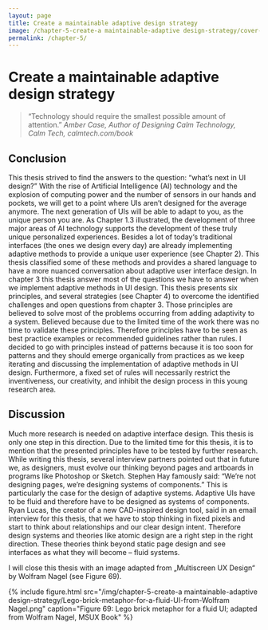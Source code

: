 ```yaml
---
layout: page
title: Create a maintainable adaptive design strategy
image: /chapter-5-create-a maintainable-adaptive design-strategy/cover-illu-chapter-5.png
permalink: /chapter-5/
---
```

# Create a maintainable adaptive design strategy
> “Technology should require the smallest possible amount of 
attention.” <cite>Amber Case, Author of Designing Calm Technology, Calm Tech, calmtech.com/book</cite> 

## Conclusion
This thesis strived to find the answers to the question: “what’s next in UI design?” With the rise of Artificial Intelligence (AI) technology and the explosion of computing power and the number of sensors in our hands and pockets, we will get to a point where UIs aren’t designed for the average anymore. The next generation of UIs will be able to adapt to you, as the unique person you are. As Chapter 1.3 illustrated, the development of three major areas of AI technology supports the development of these truly unique personalized experiences. Besides a lot of today‘s traditional interfaces (the ones we design every day) are already implementing adaptive methods to provide a unique user experience (see Chapter 2). This thesis classified some of these methods and provides a shared language to have a more nuanced conversation about adaptive user interface design. In chapter 3 this thesis answer most of the questions we have to answer when we implement adaptive methods in UI design.  This thesis presents six principles, and several strategies (see Chapter 4) to overcome the identified challenges and open questions from chapter 3. Those principles are believed to solve most of the problems occurring from adding adaptivity to a system. Believed because due to the limited time of the work there was no time to validate these principles. Therefore principles have to be seen as best practice examples or recommended guidelines rather than rules. I decided to go with principles instead of patterns because it is too soon for patterns and they should emerge organically from practices as we keep iterating and discussing the implementation of adaptive methods in UI design. Furthermore, a fixed set of rules will necessarily restrict the inventiveness, our creativity, and inhibit the design process in this young research area.

## Discussion
Much more research is needed on adaptive interface design. This thesis is only one step in this direction. Due to the limited time for this thesis, it is to mention that the presented principles have to be tested by further research. While writing this thesis, several interview partners pointed out that in future we, as designers, must evolve our thinking beyond pages and artboards in programs like Photoshop or Sketch. Stephen Hay famously said: “We’re not designing pages, we’re designing systems of components.” This is particularly the case for the design of adaptive systems. Adaptive UIs have to be fluid and therefore have to be designed as systems of components. Ryan Lucas, the creator of a new CAD-inspired design tool, said in an email interview for this thesis, that we have to stop thinking in fixed pixels and start to think about relationships and our clear design intent. Therefore design systems and theories like atomic design are a right step in the right direction. These theories think beyond static page design and see interfaces as what they will become – fluid systems.

I will close this thesis with an image adapted from „Multiscreen UX Design“ by Wolfram Nagel (see Figure 69).

{% include figure.html src="/img/chapter-5-create-a maintainable-adaptive design-strategy/Lego-brick-metaphor-for-a-fluid-UI-from-Wolfram Nagel.png" caption="Figure 69: Lego brick metaphor for a fluid UI; adapted from Wolfram Nagel, MSUX Book" %}
